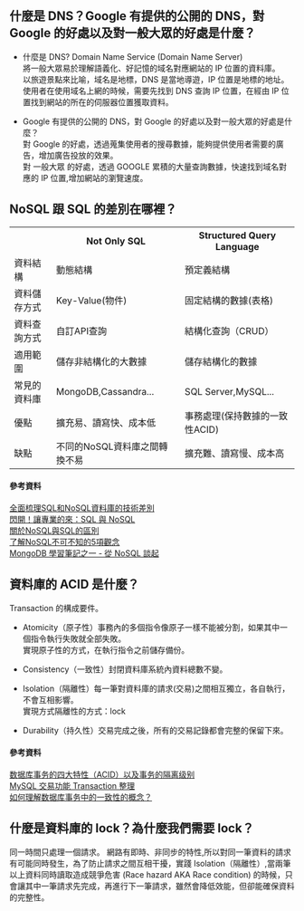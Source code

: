 ## 什麼是 DNS？Google 有提供的公開的 DNS，對 Google 的好處以及對一般大眾的好處是什麼？
- 什麼是 DNS? Domain Name Service (Domain Name Server)   
將一般大眾易於理解語義化、好記憶的域名對應網站的 IP 位置的資料庫。  
以旅遊景點來比喻，域名是地標，DNS 是當地導遊，IP 位置是地標的地址。  
使用者在使用域名上網的時候，需要先找到 DNS 查詢 IP 位置，在經由 IP 位置找到網站的所在的伺服器位置獲取資料。

- Google 有提供的公開的 DNS，對 Google 的好處以及對一般大眾的好處是什麼？  
對 Google 的好處，透過蒐集使用者的搜尋數據，能夠提供使用者需要的廣告，增加廣告投放的效果。  
對 一般大眾 的好處，透過 GOOGLE 累積的大量查詢數據，快速找到域名對應的 IP 位置,增加網站的瀏覽速度。  

## NoSQL 跟 SQL 的差別在哪裡？
<table>
  <tr>
    <th></th>
    <th>Not Only SQL</th>
    <th>Structured Query Language</th>
  </tr>
  <tr>
    <td>資料結構</td>
    <td>動態結構</td>
    <td>預定義結構</td>
  </tr>
  <tr>
    <td>資料儲存方式</td>
    <td>Key-Value(物件)</td>
    <td>固定結構的數據(表格)</td>
  </tr>
  <tr>
    <td>資料查詢方式</td>
    <td>自訂API查詢</td>
    <td>結構化查詢（CRUD）</td>
  </tr>
  <tr>
    <td>適用範圍</td>
    <td>儲存非結構化的大數據</td>
    <td>儲存結構化的數據</td>
  </tr>
  <tr>
    <td>常見的資料庫</td>
    <td>MongoDB,Cassandra...</td>
    <td>SQL Server,MySQL...</td>
  </tr>
  <tr>
    <td>優點</td>
    <td>擴充易、讀寫快、成本低</td>
    <td>事務處理(保持數據的一致性ACID)</td>
  </tr>
  <tr>
    <td>缺點</td>
    <td>不同的NoSQL資料庫之間轉換不易</td>
    <td>擴充難、讀寫慢、成本高</td>
  </tr>  
</table>

#### 參考資料
[全面梳理SQL和NoSQL資料庫的技術差別](https://kknews.cc/zh-tw/tech/g8jk8rl.html)  
[閃開！讓專業的來：SQL 與 NoSQL](https://ithelp.ithome.com.tw/articles/10187443)  
[關於NoSQL與SQL的區別](https://read01.com/GPnEx.html#.W9EabBP7RTY)  
[了解NoSQL不可不知的5項觀念](https://www.ithome.com.tw/news/92506)  
[MongoDB 學習筆記之一 - 從 NoSQL 談起](http://garyliutw.blogspot.com/2014/05/mongodb-nosql.html)

## 資料庫的 ACID 是什麼？
Transaction 的構成要件。

- Atomicity（原子性）事務內的多個指令像原子一樣不能被分割，如果其中一個指令執行失敗就全部失敗。  
  實現原子性的方式，在執行指令之前儲存備份。
- Consistency（一致性）封閉資料庫系統內資料總數不變。

- Isolation（隔離性）每一筆對資料庫的請求(交易)之間相互獨立，各自執行，不會互相影響。  
  實現方式隔離性的方式：lock

- Durability（持久性）交易完成之後，所有的交易記錄都會完整的保留下來。

#### 參考資料  
[数据库事务的四大特性（ACID）以及事务的隔离级别](https://blog.csdn.net/qq_25448409/article/details/78110430)   
[MySQL 交易功能 Transaction 整理](https://xyz.cinc.biz/2013/05/mysql-transaction.html)  
[如何理解数据库事务中的一致性的概念？](https://www.zhihu.com/question/31346392)  

## 什麼是資料庫的 lock？為什麼我們需要 lock？
同一時間只處理一個請求。
網路有即時、非同步的特性,所以對同一筆資料的請求有可能同時發生，為了防止請求之間互相干擾，實踐 Isolation（隔離性）,當兩筆以上資料同時讀取造成競爭危害 (Race hazard AKA Race condition) 的時候，只會讓其中一筆請求先完成，再進行下一筆請求，雖然會降低效能，但卻能確保資料的完整性。

